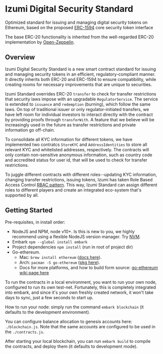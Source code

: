 # Izumi Digital Security Standard

Optimized standard for issuing and managing digital security tokens on Ethereum, based on the proposed [ERC-1594](https://github.com/ethereum/EIPs/issues/1594) core security token interface

The base ERC-20 functionality is inherited from the well-regarded ERC-20 implementation by [Open-Zeppelin](https://github.com/OpenZeppelin/openzeppelin-solidity).

## Overview

Izumi Digital Security Standard is a new smart contract standard for issuing and managing security tokens in an efficient, regulatory-compliant manner. It directly inherits both ERC-20 and ERC-1594 to ensure compatibility, while creating rooms for necessary improvements that are unique to securities. 

Izumi Standard overrides ERC-20 `transfer` to check for transfer restrictions that security laws impose with an upgradable `RegulatorService`. The service is extended to `issuance` and `redemption` (burning), which follow the same laws. On top of traditional issuer or only regulator-initiated transfers, we have left room for individual investors to interact directly with the contract by providing proofs through `transferWith`. A feature that we believe will be increasingly used in the future as transfer restrictions and private information go off-chain.

To consolidate all KYC information for different tokens, we have implemented two contratcs `StoreKYC` and `AddressIdentities` to store all relevant KYC and whitelisted addresses, respectively. The contracts will only contain non-sensitive anonymous information, such as country code and accredited status for user id, that will be used to check for transfer restrictions.

To juggle different contracts with different roles--updating KYC information, changing transfer restrictions, issuing tokens, Izumi has taken Role Based Access Control [RBAC pattern](https://docs.openzeppelin.org/docs/learn-about-access-control.html#role-based-access-control-rolessol). This way, Izumi Standard can assign different roles to different players and create an integrated eco-system that's supported by all. 

## Getting Started

Pre-requisites, in install order:
- NodeJS and NPM, node v10+. Is this is new to you, we highly recommend using a flexible NodeJS version manager. Try [NVM](https://github.com/creationix/nvm).
- Embark `npm --global install embark`
- Project dependencies `npm install` (run in root of project dir)
- Go-ethereum.
    - Mac: `brew install ethereum` ([docs here](https://github.com/ethereum/go-ethereum/wiki/Installation-Instructions-for-Mac)).
    - Arch: `pacman -S go-ethereum` ([pkg here](https://www.archlinux.org/packages/community/x86_64/go-ethereum/)).
    - Docs for more platforms, and how to build form source: [go-ethereum wiki page here](https://github.com/ethereum/go-ethereum/wiki/Building-Ethereum)

To run the contracts in a local environment, you want to run your own node, configured to run its own test-net.
Fortunately, this is completely integrated into embark, and since it's your own freshly created network, it won't take days to sync, just a few seconds to start up.

How to run your node: simply run the command `embark blockchain` (it defaults to the development environment).

You can configure balance allocation to genesis accounts here: `./blockchain.js`.
Note that the same accounts are configured to be used in the `./contracts.js`.

After starting your local blockchain, you can run `embark build` to compile the contracts, and deploy them (it defaults to development mode).


